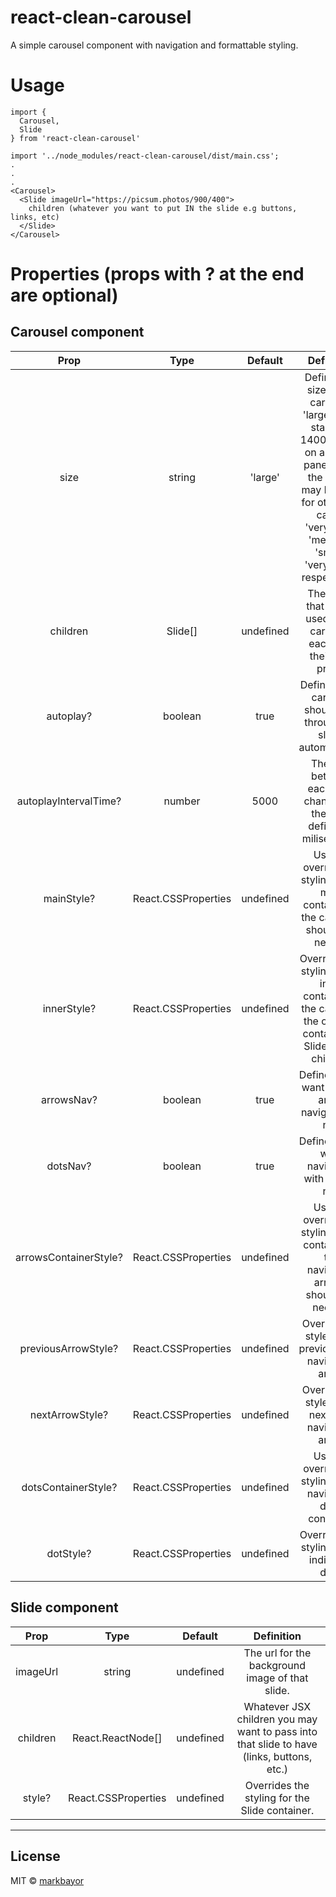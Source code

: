 # react-clean-carousel

A simple carousel component with navigation and formattable styling.

# Usage
```
import {
  Carousel,
  Slide
} from 'react-clean-carousel'

import '../node_modules/react-clean-carousel/dist/main.css';
.
.
.
<Carousel>
  <Slide imageUrl="https://picsum.photos/900/400">
    children (whatever you want to put IN the slide e.g buttons, links, etc)
  </Slide>
</Carousel>
```
# Properties (props with ? at the end are optional)

## Carousel component

| Prop | Type | Default | Definition |
|:----------------:|:------------------------------------------------:|:--------------------------------:|:-----------------------------------------------------------------------------------------------------------------------------------------------------------------------------------------------------------------------------------------------------------------------------------------------------------------------------------------------------------------------------------------------------------------------------------------------------------------------------------:|
| size | string | 'large' | Defines the size of the carousel. 'large' is the standard 1400px wide on a FullHD panel, while the others may be used for other use cases: 'verylarge', 'medium', 'small', 'verysmall', respectively.
| children | Slide[] | undefined | The slides that will be used in the carousel, each with their own props. |
| autoplay? | boolean | true | Defines if the carousel should loop through the slides automatically. |
| autoplayIntervalTime? | number | 5000 | The time between each slide changing to the next, defined in miliseconds. |
| mainStyle? | React.CSSProperties | undefined | Used to override the styling of the main container of the carousel, should you need it. |
| innerStyle? | React.CSSProperties | undefined | Overrides the styling of the inner container of the carousel, the one that contains the Slides as its children. |
| arrowsNav? | boolean | true | Defines if you want to have arrow navigation or not. |
| dotsNav? | boolean | true | Defines if you want navigation with dots or not. |
| arrowsContainerStyle? | React.CSSProperties | undefined | Used to override the styling of the container of the navigation arrows, should you need to. |
| previousArrowStyle? | React.CSSProperties | undefined | Override the style of the previous slide navigation arrow |
| nextArrowStyle? | React.CSSProperties | undefined | Override the style of the next slide navigation arrow |
| dotsContainerStyle? | React.CSSProperties | undefined | Used to override the styling of the navigation dots' container. |
| dotStyle? | React.CSSProperties | undefined | Overrides the styling of the individual dots. |


## Slide component
| Prop | Type | Default | Definition |
|:----------------:|:------------------------------------------------:|:--------------------------------:|:-----------------------------------------------------------------------------------------------------------------------------------------------------------------------------------------------------------------------------------------------------------------------------------------------------------------------------------------------------------------------------------------------------------------------------------------------------------------------------------:|
| imageUrl | string | undefined | The url for the background image of that slide. |
| children | React.ReactNode[] | undefined | Whatever JSX children you may want to pass into that slide to have (links, buttons, etc.) | 
| style? | React.CSSProperties | undefined | Overrides the styling for the Slide container. |

---

## License

MIT © [markbayor](https://github.com/markbayor)